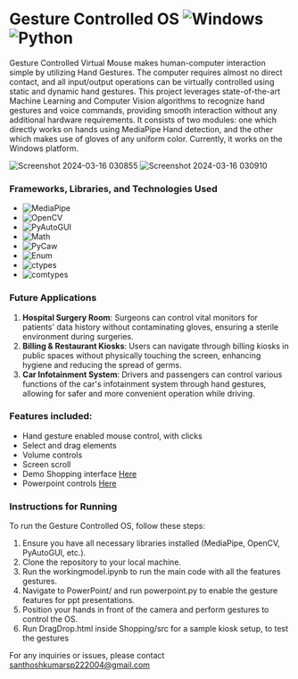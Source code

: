 # Gesture Controlled OS ![Windows](https://img.shields.io/badge/Windows-Latest-blue)  ![Python](https://img.shields.io/badge/Python-3.9.7-blue)


Gesture Controlled Virtual Mouse makes human-computer interaction simple by utilizing Hand Gestures. The computer requires almost no direct contact, and all input/output operations can be virtually controlled using static and dynamic hand gestures. This project leverages state-of-the-art Machine Learning and Computer Vision algorithms to recognize hand gestures and voice commands, providing smooth interaction without any additional hardware requirements. It consists of two modules: one which directly works on hands using MediaPipe Hand detection, and the other which makes use of gloves of any uniform color. Currently, it works on the Windows platform.

![Screenshot 2024-03-16 030855](https://github.com/GokulAnithaNandakumar/Technicia/assets/112749784/64b86d2a-5858-43a9-a8d0-a1b2aaf324d4)
![Screenshot 2024-03-16 030910](https://github.com/GokulAnithaNandakumar/Technicia/assets/112749784/edda3903-ffe4-4aa1-bc0a-501a0541058f)


### Frameworks, Libraries, and Technologies Used
- ![MediaPipe](https://img.shields.io/badge/MediaPipe-Latest-blue)
- ![OpenCV](https://img.shields.io/badge/OpenCV-4.5.3-green)
- ![PyAutoGUI](https://img.shields.io/badge/PyAutoGUI-0.9.52-orange)
- ![Math](https://img.shields.io/badge/Math-Standard-yellow)
- ![PyCaw](https://img.shields.io/badge/PyCaw-Latest-lightgrey)
- ![Enum](https://img.shields.io/badge/Enum-Latest-red)
- ![ctypes](https://img.shields.io/badge/ctypes-Latest-blueviolet)
- ![comtypes](https://img.shields.io/badge/comtypes-Latest-yellowgreen)

### Future Applications
1. **Hospital Surgery Room**: Surgeons can control vital monitors for patients' data history without contaminating gloves, ensuring a sterile environment during surgeries.
2. **Billing & Restaurant Kiosks**: Users can navigate through billing kiosks in public spaces without physically touching the screen, enhancing hygiene and reducing the spread of germs.
3. **Car Infotainment System**: Drivers and passengers can control various functions of the car's infotainment system through hand gestures, allowing for safer and more convenient operation while driving.

### Features included: 
 - Hand gesture enabled mouse control, with clicks
 - Select and drag elements
 - Volume controls
 - Screen scroll
 - Demo Shopping interface [Here](https://github.com/GokulAnithaNandakumar/Technicia/blob/main/Shopping/src/DragDrop.html) 
 - Powerpoint controls [Here](https://github.com/GokulAnithaNandakumar/Technicia/blob/main/Powerpoint/powerpoint.py)


### Instructions for Running
To run the Gesture Controlled OS, follow these steps:

1. Ensure you have all necessary libraries installed (MediaPipe, OpenCV, PyAutoGUI, etc.).
2. Clone the repository to your local machine.
3. Run the workingmodel.ipynb to run the main code with all the features gestures.
4. Navigate to PowerPoint/ and run powerpoint.py to enable the gesture features for ppt presentations.
5. Position your hands in front of the camera and perform gestures to control the OS.
6. Run DragDrop.html inside Shopping/src for a sample kiosk setup, to test the gestures


For any inquiries or issues, please contact santhoshkumarsp222004@gmail.com
